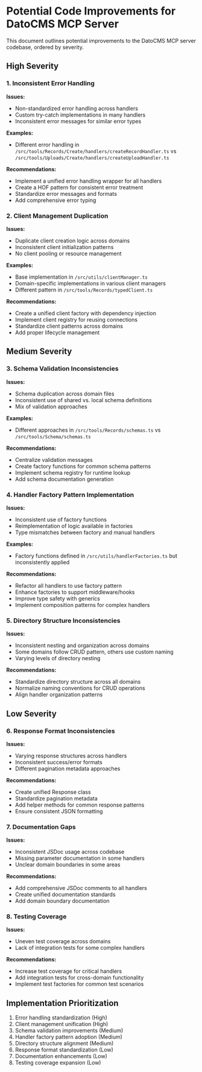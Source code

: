 # Potential Code Improvements for DatoCMS MCP Server

This document outlines potential improvements to the DatoCMS MCP server codebase, ordered by severity.

## High Severity

### 1. Inconsistent Error Handling

**Issues:**
- Non-standardized error handling across handlers
- Custom try-catch implementations in many handlers
- Inconsistent error messages for similar error types

**Examples:**
- Different error handling in `/src/tools/Records/Create/handlers/createRecordHandler.ts` vs `/src/tools/Uploads/Create/handlers/createUploadHandler.ts`

**Recommendations:**
- Implement a unified error handling wrapper for all handlers
- Create a HOF pattern for consistent error treatment
- Standardize error messages and formats
- Add comprehensive error typing

### 2. Client Management Duplication

**Issues:**
- Duplicate client creation logic across domains
- Inconsistent client initialization patterns 
- No client pooling or resource management

**Examples:**
- Base implementation in `/src/utils/clientManager.ts`
- Domain-specific implementations in various client managers
- Different pattern in `/src/tools/Records/typedClient.ts`

**Recommendations:**
- Create a unified client factory with dependency injection
- Implement client registry for reusing connections
- Standardize client patterns across domains
- Add proper lifecycle management

## Medium Severity

### 3. Schema Validation Inconsistencies

**Issues:**
- Schema duplication across domain files
- Inconsistent use of shared vs. local schema definitions
- Mix of validation approaches

**Examples:**
- Different approaches in `/src/tools/Records/schemas.ts` vs `/src/tools/Schema/schemas.ts`

**Recommendations:**
- Centralize validation messages
- Create factory functions for common schema patterns
- Implement schema registry for runtime lookup
- Add schema documentation generation

### 4. Handler Factory Pattern Implementation

**Issues:**
- Inconsistent use of factory functions
- Reimplementation of logic available in factories
- Type mismatches between factory and manual handlers

**Examples:**
- Factory functions defined in `/src/utils/handlerFactories.ts` but inconsistently applied

**Recommendations:**
- Refactor all handlers to use factory pattern
- Enhance factories to support middleware/hooks
- Improve type safety with generics
- Implement composition patterns for complex handlers

### 5. Directory Structure Inconsistencies

**Issues:**
- Inconsistent nesting and organization across domains
- Some domains follow CRUD pattern, others use custom naming
- Varying levels of directory nesting

**Recommendations:**
- Standardize directory structure across all domains
- Normalize naming conventions for CRUD operations
- Align handler organization patterns

## Low Severity

### 6. Response Format Inconsistencies

**Issues:**
- Varying response structures across handlers
- Inconsistent success/error formats
- Different pagination metadata approaches

**Recommendations:**
- Create unified Response class
- Standardize pagination metadata
- Add helper methods for common response patterns
- Ensure consistent JSON formatting

### 7. Documentation Gaps

**Issues:**
- Inconsistent JSDoc usage across codebase
- Missing parameter documentation in some handlers
- Unclear domain boundaries in some areas

**Recommendations:**
- Add comprehensive JSDoc comments to all handlers
- Create unified documentation standards
- Add domain boundary documentation

### 8. Testing Coverage

**Issues:**
- Uneven test coverage across domains
- Lack of integration tests for some complex handlers

**Recommendations:**
- Increase test coverage for critical handlers
- Add integration tests for cross-domain functionality
- Implement test factories for common test scenarios

## Implementation Prioritization

1. Error handling standardization (High)
2. Client management unification (High)
3. Schema validation improvements (Medium)
4. Handler factory pattern adoption (Medium)
5. Directory structure alignment (Medium)
6. Response format standardization (Low)
7. Documentation enhancements (Low)
8. Testing coverage expansion (Low)